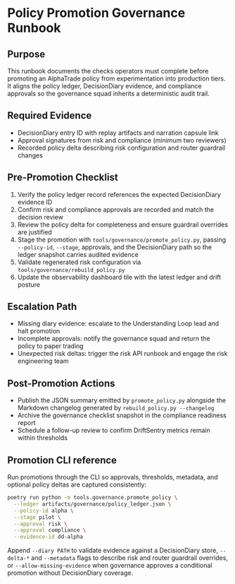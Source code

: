 # Policy Promotion Governance Runbook

## Purpose

This runbook documents the checks operators must complete before promoting an AlphaTrade policy from experimentation into production tiers. It aligns the policy ledger, DecisionDiary evidence, and compliance approvals so the governance squad inherits a deterministic audit trail.

## Required Evidence

- DecisionDiary entry ID with replay artifacts and narration capsule link
- Approval signatures from risk and compliance (minimum two reviewers)
- Recorded policy delta describing risk configuration and router guardrail changes

## Pre-Promotion Checklist

1. Verify the policy ledger record references the expected DecisionDiary evidence ID
2. Confirm risk and compliance approvals are recorded and match the decision review
3. Review the policy delta for completeness and ensure guardrail overrides are justified
4. Stage the promotion with `tools/governance/promote_policy.py`, passing `--policy-id`, `--stage`, approvals, and the DecisionDiary path so the ledger snapshot carries audited evidence
5. Validate regenerated risk configuration via `tools/governance/rebuild_policy.py`
6. Update the observability dashboard tile with the latest ledger and drift posture

## Escalation Path

- Missing diary evidence: escalate to the Understanding Loop lead and halt promotion
- Incomplete approvals: notify the governance squad and return the policy to paper trading
- Unexpected risk deltas: trigger the risk API runbook and engage the risk engineering team

## Post-Promotion Actions

- Publish the JSON summary emitted by `promote_policy.py` alongside the Markdown changelog generated by `rebuild_policy.py --changelog`
- Archive the governance checklist snapshot in the compliance readiness report
- Schedule a follow-up review to confirm DriftSentry metrics remain within thresholds

## Promotion CLI reference

Run promotions through the CLI so approvals, thresholds, metadata, and optional
policy deltas are captured consistently:

```bash
poetry run python -m tools.governance.promote_policy \
  --ledger artifacts/governance/policy_ledger.json \
  --policy-id alpha \
  --stage pilot \
  --approval risk \
  --approval compliance \
  --evidence-id dd-alpha
```

Append `--diary PATH` to validate evidence against a DecisionDiary store,
`--delta-*` and `--metadata` flags to describe risk and router guardrail
overrides, or `--allow-missing-evidence` when governance approves a conditional
promotion without DecisionDiary coverage.

